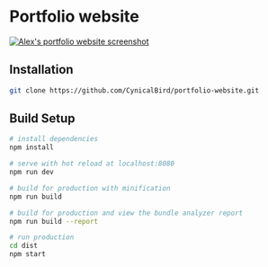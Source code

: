 # Portfolio website

[![Alex's portfolio website screenshot](https://alex-ng.herokuapp.com/static/images/projects/portfolio-website/preview-small.png)](http://www.alex-ng.com)

## Installation

``` bash
git clone https://github.com/CynicalBird/portfolio-website.git
```

## Build Setup

``` bash
# install dependencies
npm install

# serve with hot reload at localhost:8080
npm run dev

# build for production with minification
npm run build

# build for production and view the bundle analyzer report
npm run build --report

# run production 
cd dist
npm start
```
